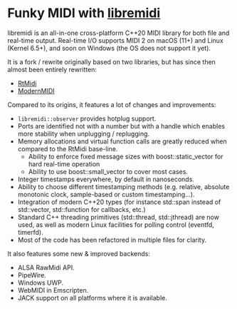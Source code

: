 # Funky MIDI with [libremidi](https://github.com/celtera/libremidi)

libremidi is an all-in-one cross-platform C++20 MIDI library for both file and real-time output.
Real-time I/O supports MIDI 2 on macOS (11+) and Linux (Kernel 6.5+), and soon on Windows (the OS does not support it yet).

It is a fork / rewrite originally based on two libraries, but has since then almost been entirely rewritten:
- [RtMidi](https://github.com/theSTK/RtMidi)
- [ModernMIDI](https://github.com/ddiakopoulos/ModernMIDI)

Compared to its origins, it features a lot of changes and improvements:

- `libremidi::observer` provides hotplug support.
- Ports are identified not with a number but with a handle which enables more stability when unplugging / replugging.
- Memory allocations and virtual function calls are greatly reduced when compared to the RtMidi base-line. 
  - Ability to enforce fixed message sizes with boost::static_vector for hard real-time operation
  - Ability to use boost::small_vector to cover most cases.
- Integer timestamps everywhere, by default in nanoseconds. 
- Ability to choose different timestamping methods (e.g. relative, absolute monotonic clock, sample-based or custom timestamping...).
- Integration of modern C++20 types (for instance std::span instead of std::vector, std::function for callbacks, etc.)
- Standard C++ threading primitives (std::thread, std::jthread) are now used, as well as modern Linux facilities for polling control (eventfd, timerfd). 
- Most of the code has been refactored in multiple files for clarity.

It also features some new & improved backends:

- ALSA RawMidi API.
- PipeWire.
- Windows UWP.
- WebMIDI in Emscripten.
- JACK support on all platforms where it is available.
